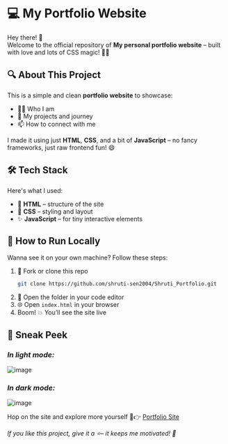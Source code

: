 # 💻 My Portfolio Website 

Hey there! 👋  
Welcome to the official repository of **My personal portfolio website** – built with love and lots of CSS magic! 🎨✨

## 🔍 About This Project

This is a simple and clean **portfolio website** to showcase:

- 🧑‍💻 Who I am  
- 💼 My projects and journey 
- 📫 How to connect with me  

I made it using just **HTML**, **CSS**, and a bit of **JavaScript** – no fancy frameworks, just raw frontend fun! 😄

## 🛠️ Tech Stack

Here's what I used:

- 🧱 **HTML** – structure of the site  
- 🎨 **CSS** – styling and layout  
- ✨ **JavaScript** – for tiny interactive elements

## 🚀 How to Run Locally

Wanna see it on your own machine? Follow these steps:

1. 🍴 Fork or clone this repo  
   ```bash
   git clone https://github.com/shruti-sen2004/Shruti_Portfolio.git
2. 📂 Open the folder in your code editor
3. 🌐 Open `index.html` in your browser
4. Boom! 💥 You’ll see the site live

## 📸 Sneak Peek
### *In light mode:*
![image](https://github.com/user-attachments/assets/085b1f0f-edae-419d-b405-18750bd01cc7)
### *In dark mode:*
![image](https://github.com/user-attachments/assets/19d0dc59-35f4-4673-af9d-b2cc5d8ef32a)

Hop on the site and explore more yourself 🤭👉 [Portfolio Site](https://shruti-sen2004.github.io/Shruti_Portfolio) 

*If you like this project, give it a ⭐– it keeps me motivated! 💖*



